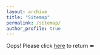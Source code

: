 ```yaml
---
layout: archive
title: "Sitemap"
permalink: /sitemap/
author_profile: true
---
```


Oops! Please click [here](https://xilan-zhang.github.io/) to return ⬅️
